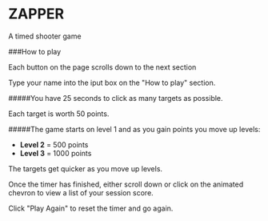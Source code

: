 # ZAPPER

A timed shooter game

###How to play

Each button on the page scrolls down to the next section

Type your name into the iput box on the "How to play" section.

#####You have 25 seconds to click as many targets as possible.

Each target is worth 50 points.

#####The game starts on level 1 and as you gain points you move up levels:

* **Level 2** = 500 points
* **Level 3** = 1000 points

The targets get quicker as you move up levels.

Once the timer has finished, either scroll down or click on the animated chevron to view a list of your session score.

Click "Play Again" to reset the timer and go again. 